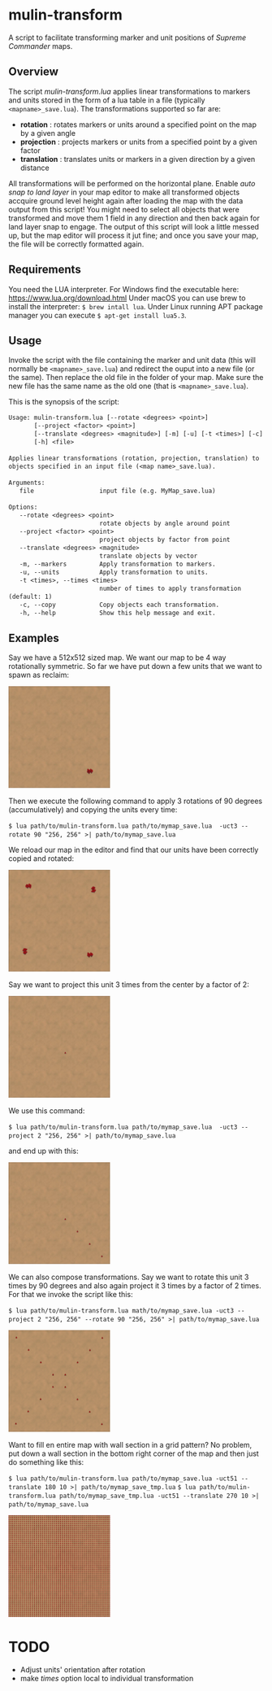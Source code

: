 # mulin-transform

A script to facilitate transforming marker and unit positions of *Supreme Commander* maps.


## Overview

The script *mulin-transform.lua* applies linear transformations to markers and units stored in the form of a lua table in a file (typically `<mapname>_save.lua`). The transformations supported so far are:

* **rotation**    : rotates markers or units around a specified point on the map by a given angle
* **projection**  : projects markers or units from a specified point by a given factor
* **translation** : translates units or markers in a given direction by a given distance 

All transformations will be performed on the horizontal plane. Enable *auto snap to land layer* in your map editor to make all transformed objects accquire ground level height again after loading the map with the data output from this script! You might need to select all objects that were transformed and move them 1 field in any direction and then back again for land layer snap to engage. The output of this script will look a little messed up, but the map editor will process it jut fine; and once you save your map, the file will be correctly formatted again.


## Requirements

You need the LUA interpreter. For Windows find the executable here: https://www.lua.org/download.html
Under macOS you can use brew to install the interpreter: `$ brew intall lua`. Under Linux running APT package manager you can execute `$ apt-get install lua5.3`.


## Usage

Invoke the script with the file containing the marker and unit data (this will normally be `<mapname>_save.lua`) and redirect the ouput into a new file (or the same). Then replace the old file in the folder of your map. Make sure the new file has the same name as the old one (that is `<mapname>_save.lua`).

This is the synopsis of the script:
```
Usage: mulin-transform.lua [--rotate <degrees> <point>]
       [--project <factor> <point>]
       [--translate <degrees> <magnitude>] [-m] [-u] [-t <times>] [-c]
       [-h] <file>

Applies linear transformations (rotation, projection, translation) to objects specified in an input file (<map name>_save.lua).

Arguments:
   file                  input file (e.g. MyMap_save.lua)

Options:
   --rotate <degrees> <point>
                         rotate objects by angle around point
   --project <factor> <point>
                         project objects by factor from point
   --translate <degrees> <magnitude>
                         translate objects by vector
   -m, --markers         Apply transformation to markers.
   -u, --units           Apply transformation to units.
   -t <times>, --times <times>
                         number of times to apply transformation (default: 1)
   -c, --copy            Copy objects each transformation.
   -h, --help            Show this help message and exit.
```


## Examples

Say we have a 512x512 sized map. We want our map to be 4 way rotationally symmetric. So far we have put down a few units that we want to spawn as reclaim:

<img src=".data/rotation1.jpg" width="200">

Then we execute the following command to apply 3 rotations of 90 degrees (accumulatively) and copying the units every time:

`$ lua path/to/mulin-transform.lua path/to/mymap_save.lua  -uct3 --rotate 90 "256, 256" >| path/to/mymap_save.lua`

We reload our map in the editor and find that our units have been correctly copied and rotated:

<img src=".data/rotation2.jpg" width="200">

Say we want to project this unit 3 times from the center by a factor of 2:

<img src=".data/projection1.jpg" width="200">

We use this command:

`$ lua path/to/mulin-transform.lua path/to/mymap_save.lua  -uct3 --project 2 "256, 256" >| path/to/mymap_save.lua`

and end up with this:

<img src=".data/projection2.jpg" width="200">

We can also compose transformations. Say we want to rotate this unit 3 times by 90 degrees and also again project it 3 times by a factor of 2 times. For that we invoke the script like this:

`$ lua path/to/mulin-transform.lua math/to/mymap_save.lua -uct3 --project 2 "256, 256" --rotate 90 "256, 256" >| path/to/mymap_save.lua`

<img src=".data/projrot.jpg" width="200">

Want to fill en entire map with wall section in a grid pattern? No problem, put down a wall section in the bottom right corner of the map and then just do something like this:

`$ lua path/to/mulin-transform.lua path/to/mymap_save.lua -uct51 --translate 180 10 >| path/to/mymap_save_tmp.lua`
`$ lua path/to/mulin-transform.lua path/to/mymap_save_tmp.lua -uct51 --translate 270 10 >| path/to/mymap_save.lua`

<img src=".data/grid.jpg" width="200">

# TODO

- Adjust units' orientation after rotation
- make *times* option local to individual transformation
